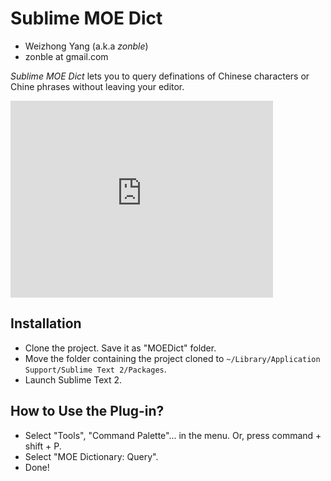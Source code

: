Sublime MOE Dict
================

* Weizhong Yang (a.k.a *zonble*)
* zonble at gmail.com

*Sublime MOE Dict* lets you to query definations of Chinese characters
or Chine phrases without leaving your editor.

<iframe width="420" height="315" src="http://www.youtube.com/embed/jmjsdU9RbJw" frameborder="0" allowfullscreen></iframe>

Installation
------------

* Clone the project. Save it as "MOEDict" folder.
* Move the folder containing the project cloned to
  `~/Library/Application Support/Sublime Text 2/Packages`.
* Launch Sublime Text 2.

How to Use the Plug-in?
-----------------------

* Select "Tools", "Command Palette"... in the menu. Or, press
  command + shift + P.
* Select "MOE Dictionary: Query".
* Done!
